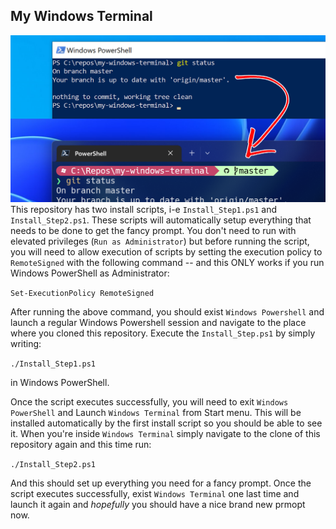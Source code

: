 ## My Windows Terminal
![](images/New-Prompt.png)
This repository has two install scripts, i-e `Install_Step1.ps1` and `Install_Step2.ps1`. These scripts will automatically setup everything that needs to be done to get the fancy prompt. 
You don't need to run with elevated privileges (`Run as Administrator`) but before running the script,
you will need to allow execution of scripts by setting the execution policy to `RemoteSigned` with the following command -- and this ONLY works if you run Windows PowerShell as Administrator:

`Set-ExecutionPolicy RemoteSigned`

After running the above command, you should exist `Windows Powershell` and launch a regular Windows Powershell session and navigate to the place where you cloned this repository. Execute the `Install_Step.ps1` by simply writing:

`./Install_Step1.ps1` 

in Windows PowerShell.

Once the script executes successfully, you will need to exit `Windows PowerShell` and Launch `Windows Terminal` from Start menu. This will be installed automatically by the first install script so you should be able to see it. When you're inside `Windows Terminal` simply navigate to the clone of this repository again and this time run:

`./Install_Step2.ps1`

And this should set up everything you need for a fancy prompt. Once the script executes successfully, exist `Windows Terminal` one last time and launch it again and *hopefully* you should have a nice brand new prmopt now.
